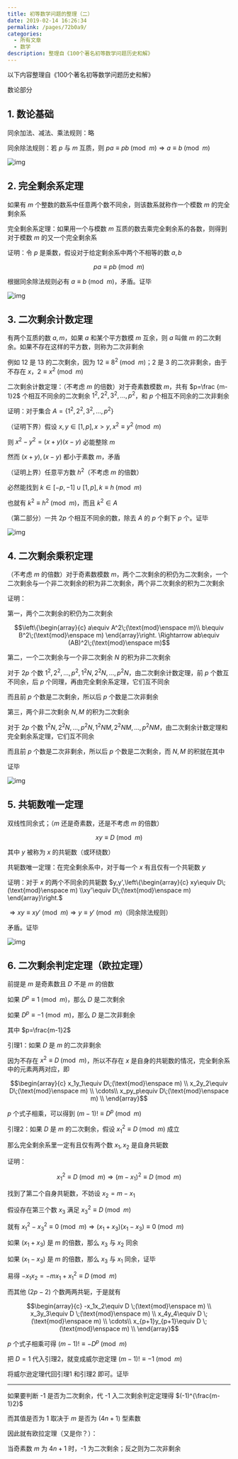 ```yaml
---
title: 初等数学问题的整理（二）
date: 2019-02-14 16:26:34
permalink: /pages/72b0a9/
categories: 
  - 所有文章
  - 数学
description: 整理自《100个著名初等数学问题历史和解》
---
```


以下内容整理自《100个著名初等数学问题历史和解》

数论部分

## 1. 数论基础

同余加法、减法、乘法规则：略

同余除法规则：若 $p$ 与 $m$ 互质，则 $p a \equiv p b\;(\text{mod}\enspace m) \Rightarrow a \equiv b \;(\text{mod}\enspace m)$

![img](/img/e3bbe6-0.png)

## 2. 完全剩余系定理

如果有 $m$ 个整数的数系中任意两个数不同余，则该数系就称作一个模数 $m$ 的完全剩余系

完全剩余系定理：如果用一个与模数 $m$ 互质的数去乘完全剩余系的各数，则得到对于模数 $m$ 的又一个完全剩余系

证明：令 $p$ 是乘数，假设对于给定剩余系中两个不相等的数 $a,b$

$$pa\equiv pb\;(\text{mod}\enspace m)$$

根据同余除法规则必有 $a\equiv b\;(\text{mod}\enspace m)$，矛盾。证毕

![img](/img/e3bbe6-0.png)

## 3. 二次剩余计数定理

有两个互质的数 $a,m$，如果 $a$ 和某个平方数模 $m$ 互余，则 $a$ 叫做 $m$ 的二次剩余。如果不存在这样的平方数，则称为二次非剩余

例如 12 是 13 的二次剩余，因为 $12 \equiv 8^2\;(\text{mod}\enspace m)$；2 是 3 的二次非剩余，由于不存在 $x$，$2\equiv x^2\;(\text{mod}\enspace m)$

二次剩余计数定理：（不考虑 $m$ 的倍数）对于奇素数模数 $m$，共有 $p=\frac {m-1}2$ 个相互不同余的二次剩余 $1^2,2^2,3^2,...,p^2$，和 $p$ 个相互不同余的二次非剩余

证明：对于集合 $A=\{1^2,2^2,3^2,...,p^2\}$

（证明下界）假设 $x,y\in [1,p],x>y,x^2\equiv y^2\;(\text{mod}\enspace m)$

则 $x^2-y^2=(x+y)(x-y)$ 必能整除 $m$

然而 $(x+y),(x-y)$ 都小于素数 $m$，矛盾

（证明上界）任意平方数 $h^2$（不考虑 $m$ 的倍数）

必然能找到 $k\in [-p,-1]\cup[1,p],k\equiv h\;(\text{mod}\enspace m)$

也就有 $k^2\equiv h^2\;(\text{mod}\enspace m)$，而且 $k^2\in A$

（第二部分）一共 $2p$ 个相互不同余的数，除去 $A$ 的 $p$ 个剩下 $p$ 个。证毕

![img](/img/e3bbe6-0.png)

## 4. 二次剩余乘积定理

（不考虑 $m$ 的倍数）对于奇素数模数 $m$，两个二次剩余的积仍为二次剩余，一个二次剩余与一个非二次剩余的积为非二次剩余，两个非二次剩余的积为二次剩余

证明：

第一，两个二次剩余的积仍为二次剩余

$$\left\{\begin{array}{c}  a\equiv A^2\;(\text{mod}\enspace m)\\  b\equiv B^2\;(\text{mod}\enspace m) \end{array}\right.  \Rightarrow ab\equiv (AB)^2\;(\text{mod}\enspace m)$$

第二，一个二次剩余与一个非二次剩余 $N$ 的积为非二次剩余

对于 $2p$ 个数 $1^2,2^2,...,p^2,1^2N,2^2N,...,p^2N$，由二次剩余计数定理，前 $p$ 个数互不同余，后 $p$ 个同理，再由完全剩余系定理，它们互不同余

而且前 $p$ 个数是二次剩余，所以后 $p$ 个数是二次非剩余

第三，两个非二次剩余 $N,M$ 的积为二次剩余

对于 $2p$ 个数 $1^2N,2^2N,...,p^2N,1^2NM,2^2NM,...,p^2NM$，由二次剩余计数定理和完全剩余系定理，它们互不同余

而且前 $p$ 个数是二次非剩余，所以后 $p$ 个数是二次剩余，而 $N,M$ 的积就在其中

证毕

![img](/img/e3bbe6-0.png)

## 5. 共轭数唯一定理

双线性同余式；（$m$ 还是奇素数，还是不考虑 $m$ 的倍数）

$$xy\equiv D\;(\text{mod}\enspace m)$$

其中 $y$ 被称为 $x$ 的共轭数（或环绕数）

共轭数唯一定理：在完全剩余系中，对于每一个 $x$ 有且仅有一个共轭数 $y$

证明：对于 $x$ 的两个不同余的共轭数 $y,y',\left\{\begin{array}{c}  xy\equiv D\;(\text{mod}\enspace m) \\xy'\equiv D\;(\text{mod}\enspace m)  \end{array}\right.$

$\Rightarrow xy\equiv xy'\;(\text{mod}\enspace m) \Rightarrow y\equiv y'\;(\text{mod}\enspace m)$（同余除法规则）

矛盾。证毕

![img](/img/e3bbe6-0.png)

## 6. 二次剩余判定定理（欧拉定理）

前提是 $m$ 是奇素数且 $D$ 不是 $m$ 的倍数

如果 $D^p\equiv 1 \;(\text{mod}\enspace m)$，那么 $D$ 是二次剩余

如果 $D^p\equiv -1 \;(\text{mod}\enspace m)$，那么 $D$ 是二次非剩余

其中 $p=\frac{m-1}2$

引理1：如果 $D$ 是 $m$ 的二次非剩余

因为不存在 $x^2\equiv D\;(\text{mod}\enspace m)$，所以不存在 $x$ 是自身的共轭数的情况，完全剩余系中的元素两两对应，即

$$\begin{array}{c} x_1y_1\equiv D\;(\text{mod}\enspace m) \\ x_2y_2\equiv D\;(\text{mod}\enspace m) \\ \cdots\\ x_py_p\equiv D\;(\text{mod}\enspace m) \\ \end{array}$$

$p$ 个式子相乘，可以得到 $(m-1)!\equiv D^p \;(\text{mod}\enspace m)$

引理2：如果 $D$ 是 $m$ 的二次剩余，假设 $x_1^2 \equiv D \;(\text{mod}\enspace m)$ 成立

那么完全剩余系里一定有且仅有两个数 $x_1,x_2$ 是自身共轭数

证明：

$$x_1^2 \equiv D \;(\text{mod}\enspace m)\Rightarrow (m-x_1)^2\equiv D \;(\text{mod}\enspace m)$$

找到了第二个自身共轭数，不妨设 $x_2=m-x_1$

假设存在第三个数 $x_3$ 满足 $x_3^2\equiv D \;(\text{mod}\enspace m)$

就有 $x_1^2-x_3^2\equiv 0\;(\text{mod}\enspace m) \Rightarrow (x_1+x_3)(x_1-x_3) \equiv 0 \;(\text{mod}\enspace m)$

如果 $(x_1+x_3)$ 是 $m$ 的倍数，那么 $x_3$ 与 $x_2$ 同余

如果 $(x_1-x_3)$ 是 $m$ 的倍数，那么 $x_3$ 与 $x_1$ 同余，证毕

易得 $-x_1x_2=-mx_1+x_1^2\equiv D \;(\text{mod}\enspace m)$

而其他 $(2p-2)$ 个数两两共轭，于是就有

$$\begin{array}{c} -x_1x_2\equiv D \;(\text{mod}\enspace m) \\ x_3y_3\equiv D \;(\text{mod}\enspace m) \\ x_4y_4\equiv D \;(\text{mod}\enspace m) \\ \cdots\\ x_{p+1}y_{p+1}\equiv D \;(\text{mod}\enspace m) \\ \end{array}$$

$p$ 个式子相乘可得 $(m-1)!\equiv -D^p \;(\text{mod}\enspace m)$

把 $D=1$ 代入引理2，就变成威尔逊定理 $(m-1)!\equiv -1 \;(\text{mod}\enspace m)$

将威尔逊定理代回引理1 和引理2 即可。证毕

***

如果要判断 -1 是否为二次剩余，代 -1 入二次剩余判定定理得 $(-1)^{\frac{m-1}2}$

而其值是否为 1 取决于 $m$ 是否为 $(4n+1)$ 型素数

因此就有欧拉定理（又是你？）：

当奇素数 $m$ 为 $4n+1$ 时，-1 为二次剩余；反之则为二次非剩余
